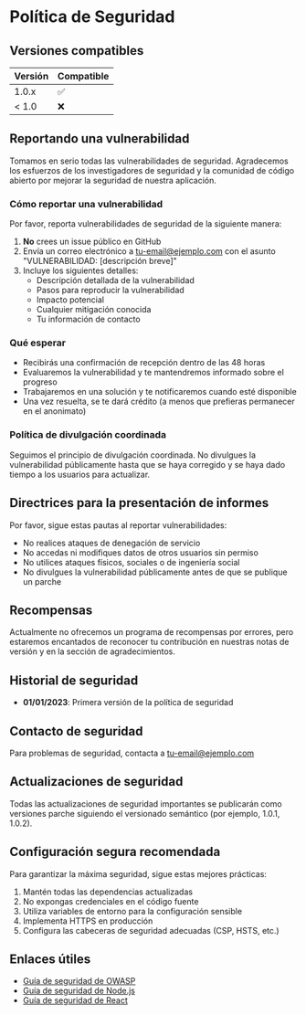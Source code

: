# Política de Seguridad

## Versiones compatibles

| Versión | Compatible          |
| ------- | ------------------- |
| 1.0.x   | :white_check_mark: |
| < 1.0   | :x:                |

## Reportando una vulnerabilidad

Tomamos en serio todas las vulnerabilidades de seguridad. Agradecemos los esfuerzos de los investigadores de seguridad y la comunidad de código abierto por mejorar la seguridad de nuestra aplicación.

### Cómo reportar una vulnerabilidad

Por favor, reporta vulnerabilidades de seguridad de la siguiente manera:

1. **No** crees un issue público en GitHub
2. Envía un correo electrónico a [tu-email@ejemplo.com](mailto:tu-email@ejemplo.com) con el asunto "VULNERABILIDAD: [descripción breve]"
3. Incluye los siguientes detalles:
   - Descripción detallada de la vulnerabilidad
   - Pasos para reproducir la vulnerabilidad
   - Impacto potencial
   - Cualquier mitigación conocida
   - Tu información de contacto

### Qué esperar

- Recibirás una confirmación de recepción dentro de las 48 horas
- Evaluaremos la vulnerabilidad y te mantendremos informado sobre el progreso
- Trabajaremos en una solución y te notificaremos cuando esté disponible
- Una vez resuelta, se te dará crédito (a menos que prefieras permanecer en el anonimato)

### Política de divulgación coordinada

Seguimos el principio de divulgación coordinada. No divulgues la vulnerabilidad públicamente hasta que se haya corregido y se haya dado tiempo a los usuarios para actualizar.

## Directrices para la presentación de informes

Por favor, sigue estas pautas al reportar vulnerabilidades:

- No realices ataques de denegación de servicio
- No accedas ni modifiques datos de otros usuarios sin permiso
- No utilices ataques físicos, sociales o de ingeniería social
- No divulgues la vulnerabilidad públicamente antes de que se publique un parche

## Recompensas

Actualmente no ofrecemos un programa de recompensas por errores, pero estaremos encantados de reconocer tu contribución en nuestras notas de versión y en la sección de agradecimientos.

## Historial de seguridad

- **01/01/2023**: Primera versión de la política de seguridad

## Contacto de seguridad

Para problemas de seguridad, contacta a [tu-email@ejemplo.com](mailto:tu-email@ejemplo.com)

## Actualizaciones de seguridad

Todas las actualizaciones de seguridad importantes se publicarán como versiones parche siguiendo el versionado semántico (por ejemplo, 1.0.1, 1.0.2).

## Configuración segura recomendada

Para garantizar la máxima seguridad, sigue estas mejores prácticas:

1. Mantén todas las dependencias actualizadas
2. No expongas credenciales en el código fuente
3. Utiliza variables de entorno para la configuración sensible
4. Implementa HTTPS en producción
5. Configura las cabeceras de seguridad adecuadas (CSP, HSTS, etc.)

## Enlaces útiles

- [Guía de seguridad de OWASP](https://owasp.org/www-project-top-ten/)
- [Guía de seguridad de Node.js](https://nodejs.org/en/docs/guides/security/)
- [Guía de seguridad de React](https://reactjs.org/docs/security.html)
